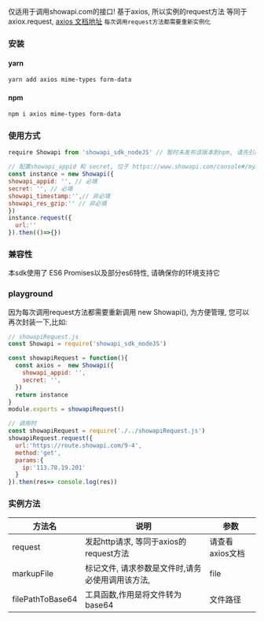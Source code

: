 仅适用于调用showapi.com的接口!  基于axios, 所以实例的request方法 等同于axiox.request, [axios 文档地址](https://github.com/axios/axios#axiosrequestconfig)
`每次调用request方法都需要重新实例化`
 
### 安装

#### yarn

```bash
yarn add axios mime-types form-data
```

#### npm

```bash
npm i axios mime-types form-data
```

### 使用方式
```js
require Showapi from 'showapi_sdk_nodeJS' // 暂时未发布该版本到npm, 请先引用文件夹下的index.js

// 配置showapi_appid 和 secret, 位于 https://www.showapi.com/console#/myApp
const instance = new Showapi({
showapi_appid: '', // 必填
secret: '', // 必填
showapi_timestamp:'',// 非必填
showapi_res_gzip:'' // 非必填
})
instance.request({
  url:''
}).then(()=>{})
```

### 兼容性
本sdk使用了 ES6 Promises以及部分es6特性, 请确保你的环境支持它


### playground
因为每次调用request方法都需要重新调用 new Showapi(), 为方便管理, 您可以再次封装一下,比如:

```js
// showapiRequest.js
const Showapi = require('showapi_sdk_nodeJS')

const showapiRequest = function(){
  const axios =  new Showapi({
    showapi_appid: '', 
    secret: '', 
  })
  return instance
}
module.exports = showapiRequest()

// 调用时
const showapiRequest = require('./../showapiRequest.js')
showapiRequest.request({
  url:'https://route.showapi.com/9-4',
  method:'get',
  params:{
    ip:'113.78.19.201'
  }
}).then(res=> console.log(res))
```


### 实例方法

| 方法名 | 说明| 参数
|  -- | -- | -- |
|  request | 发起http请求, 等同于axios的request方法 | 请查看axios文档
| markupFile | 标记文件, 请求参数是文件时,请务必使用调用该方法,| file
| filePathToBase64 | 工具函数,作用是将文件转为base64 | 文件路径



